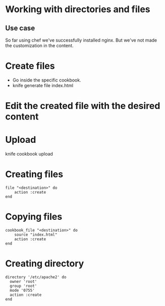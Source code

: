 # Working with directories and files

## Use case

So far using chef we've successfully installed nginx. But we've not made the customization in the content.

# Create files
- Go inside the specific cookbook.
- knife generate file index.html

# Edit the created file with the desired content

# Upload
knife cookbook upload <cookbook>

# Creating files
```
file "<destination>" do
    action :create
end
```

# Copying files
```
cookbook_file "<destination>" do
    source "index.html"
    action :create
end
```

# Creating directory
```
directory '/etc/apache2' do
  owner 'root'
  group 'root'
  mode '0755'
  action :create
end
```
